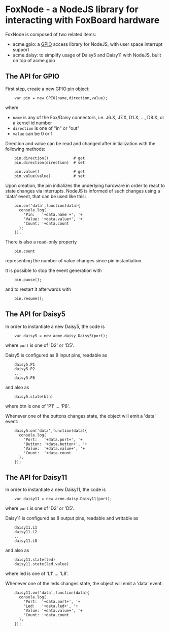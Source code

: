 FoxNode - a NodeJS library for interacting with FoxBoard hardware
=================================================================

FoxNode is composed of two related items:

-  acme.gpio: a [GPIO](http://www.kernel.org/doc/Documentation/gpio.txt) access library for NodeJS, with user space interrupt support
-  acme.daisy: to simplify usage of Daisy5 and Daisy11 with NodeJS, built on top of acme.gpio

The API for GPIO
----------------

First step, create a new GPIO pin object:

        var pin = new GPIO(name,direction,value);

where

- <code>name</code> is any of the Fox/Daisy connectors, i.e. J6.X, J7.X, D1.X, ..., D8.X,
  or a kernel id number
- <code>direction</code> is one of "in" or "out"
- <code>value</code> can be 0 or 1

Direction and value can be read and changed after initialization with the following methods:

        pin.direction()           # get
        pin.direction(direction)  # set

        pin.value()               # get
        pin.value(value)          # set

Upon creation, the pin initializes the underlying hardware in order to react to state changes via interrupts. NodeJS is informed of such changes using a 'data' event, that can be used like this:

        pin.on('data',function(data){
          console.log(
            'Pin:   '+data.name +', '+
            'Value: '+data.value+', '+
            'Count: '+data.count
          );
        });

There is also a read-only property

        pin.count

representing the number of value changes since pin instantiation.

It is possible to stop the event generation with

        pin.pause();

and to restart it afterwards with

        pin.resume();

The API for Daisy5
------------------

In order to instantiate a new Daisy5, the code is

        var daisy5 = new acme.daisy.Daisy5(port);

where <code>port</code> is one of 'D2' or 'D5'.

Daisy5 is configured as 8 input pins, readable as

        daisy5.P1
        daisy5.P2
        ...
        daisy5.P8

and also as

        daisy5.state(btn)

where btn is one of 'P1' ... 'P8'.

Whenever one of the buttons changes state, the object will emit a 'data' event:

        daisy5.on('data',function(data){
          console.log(
            'Port:   '+data.port+', '+
            'Button: '+data.button+', '+
            'Value:  '+data.value+', '+
            'Count:  '+data.count
          );
        });


The API for Daisy11
-------------------

In order to instantiate a new Daisy11, the code is

        var daisy11 = new acme.daisy.Daisy11(port);

where <code>port</code> is one of 'D2' or 'D5'.

Daisy11 is configured as 8 output pins, readable and writable as

        daisy11.L1
        daisy11.L2
        ...
        daisy11.L8

and also as

        daisy11.state(led)
        daisy11.state(led,value)

where led is one of 'L1' ... 'L8'.

Whenever one of the leds changes state, the object will emit a 'data' event:

        daisy11.on('data',function(data){
          console.log(
            'Port:  '+data.port+', '+
            'Led:   '+data.led+', '+
            'Value: '+data.value+', '+
            'Count: '+data.count
          );
        });
